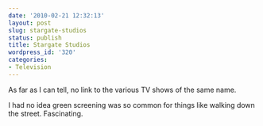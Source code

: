 ```yaml
---
date: '2010-02-21 12:32:13'
layout: post
slug: stargate-studios
status: publish
title: Stargate Studios
wordpress_id: '320'
categories:
- Television
---
```


As far as I can tell, no link to the various TV shows of the same name. 



I had no idea green screening was so common for things like walking down the street.  Fascinating.
